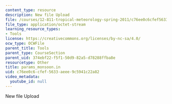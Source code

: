 ```yaml
---
content_type: resource
description: New file Upload
file: /courses/12-811-tropical-meteorology-spring-2011/c76ee0c6cfef5633aeee9c5941c22a82_params_monsoon.in
file_type: application/octet-stream
learning_resource_types:
- Tools
license: https://creativecommons.org/licenses/by-nc-sa/4.0/
ocw_type: OCWFile
parent_title: Tools
parent_type: CourseSection
parent_uid: 374ebf22-f5f1-50d9-82a5-d78288ffba8e
resourcetype: Other
title: params_monsoon.in
uid: c76ee0c6-cfef-5633-aeee-9c5941c22a82
video_metadata:
  youtube_id: null
---
```

New file Upload